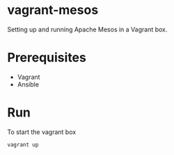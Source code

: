 # vagrant-mesos

Setting up and running Apache Mesos in a Vagrant box.

# Prerequisites
* Vagrant
* Ansible

# Run
To start the vagrant box

```
vagrant up
```
